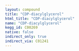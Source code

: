 ```yaml
---
layout: compound
title: "CDP-diacylglycerol"
html_title: "CDP-diacylglycerol"
name: "CDP-diacylglycerol"
kegg_id: C00269
native: false
indirect_only: true
indirect_via: C01241
---
```

